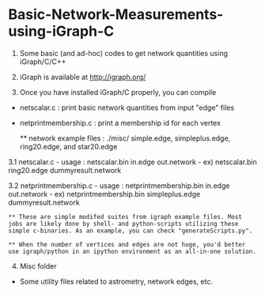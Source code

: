 # Basic-Network-Measurements-using-iGraph-C
1. Some basic (and ad-hoc) codes to get network quantities using iGraph/C/C++

2. iGraph is available at http://igraph.org/

3. Once you have installed iGraph/C properly, you can compile 
  - netscalar.c : print basic network quantities from input "edge" files
  - netprintmembership.c : print a membership id for each vertex 
 
    ** network example files : ./misc/ simple.edge, simpleplus.edge, ring20.edge, and star20.edge

  3.1 netscalar.c
    - usage : netscalar.bin in.edge out.network
    - ex) netscalar.bin ring20.edge dummyresult.network
      
  3.2 netprintmembership.c
    - usage : netprintmembership.bin in.edge out.network
    - ex) netprintmembership.bin simpleplus.edge dummyresult.network
    
    ** These are simple modifed suites from igraph example files. Most jobs are likely done by shell- and python-scripts utilizing these simple c-binaries. As an example, you can check "generateScripts.py".
  
    ** When the number of vertices and edges are not huge, you'd better use igraph/python in an ipython environment as an all-in-one solution.   

4. Misc folder
  - Some utility files related to astrometry, network edges, etc.
